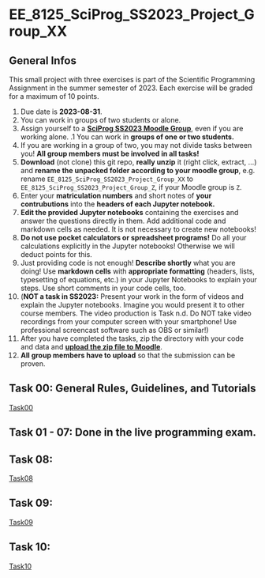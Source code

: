 # EE_8125_SciProg_SS2023_Project_Group_XX

## General Infos

This small project with three exercises is part of the Scientific Programming Assignment in the summer semester of 2023. Each exercise will be graded for a maximum of 10 points.

1. Due date is **2023-08-31**.
1. You can work in groups of two students or alone.
1. Assign yourself to a [**SciProg SS2023 Moodle Group**](https://moodle.hochschule-rhein-waal.de/mod/choicegroup/view.php?id=415894), even if you are working alone. 
.1 You can work in **groups of one or two students.**
1. If you are working in a group of two, you may not divide tasks between you! **All group members must be involved in all tasks!** 
1. **Download** (not clone) this git repo, **really unzip** it (right click, extract, ...) and **rename the unpacked folder according to your moodle group**, e.g. rename `EE_8125_SciProg_SS2023_Project_Group_XX` to `EE_8125_SciProg_SS2023_Project_Group_Z`, if your Moodle group is `Z`. 
1. Enter your **matriculation numbers** and short notes of **your contrubutions** into the **headers of each Jupyter notebook.**
1. **Edit the provided Jupyter notebooks** containing the exercises and answer the questions directly in them. Add additional code and markdown cells as needed. It is not necessary to create new notebooks!
1. **Do not use pocket calculators or spreadsheet programs!** Do all your calculations explicitly in the Jupyter notebooks! Otherwise we will deduct points for this. 
1. Just providing code is not enough! **Describe shortly** what you are doing! Use **markdown cells** with **appropriate formatting** (headers, lists, typesetting of equations, etc.) in your Jupyter Notebooks to explain your steps. Use short comments in your code cells, too.
1. (**NOT a task in SS2023:** Present your work in the form of videos and explain the Jupyter notebooks. Imagine you would present it to other course members. The video production is Task n.d. Do NOT take video recordings from your computer screen with your smartphone! Use professional screencast software such as OBS or similar!)
1. After you have completed the tasks, zip the directory with your code and data and [**upload the zip file to Moodle**](https://moodle.hochschule-rhein-waal.de/course/view.php?id=16470#section-6).
1. **All group members have to upload** so that the submission can be proven.

## Task 00: General Rules, Guidelines, and Tutorials

[Task00](Task00/README.md)

## Task 01 - 07: Done in the live programming exam.

## Task 08: 

[Task08](Task08_ASTM_G173_spectrum/README.md)

## Task 09: 

[Task09](Task08_ASTM_G173_spectrum/README.md)

## Task 10: 

[Task10](Task10_your_own_exercise/README.md)

